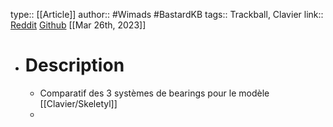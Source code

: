 type:: [[Article]]
author:: #Wimads #BastardKB 
tags:: Trackball, Clavier
link:: [Reddit](https://www.reddit.com/r/ErgoMechKeyboards/comments/yyu4ra/trackball_bearings_a_comparison_of_cheap_rollers/) [Github](https://github.com/Wimads/Trackball-mousekeys-add-on-for-Skeletyl)
[[Mar 26th, 2023]]

- # Description
	- Comparatif des 3 systèmes de bearings pour le modèle [[Clavier/Skeletyl]]
	-